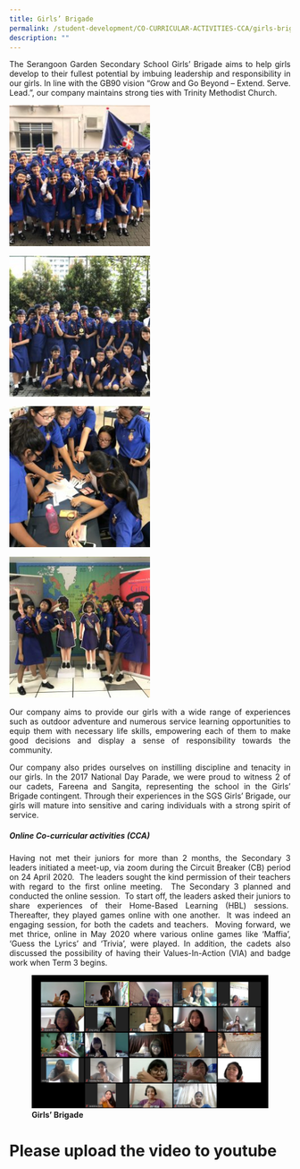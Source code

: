 ```yaml
---
title: Girls’ Brigade
permalink: /student-development/CO-CURRICULAR-ACTIVITIES-CCA/girls-brigade/
description: ""
---
```


<p style="text-align: justify;"> The Serangoon Garden Secondary School Girls’ Brigade aims to help girls develop to their fullest potential by imbuing leadership and responsibility in our girls. In line with the GB90 vision “Grow and Go Beyond – Extend. Serve. Lead.”, our company maintains strong ties with Trinity Methodist Church. </p>

<a href="/images/CCA%20Girls'%20Brigade/Girls-Brigade-1-250x250.jpg" target = "_blank"> <img src="/images/CCA%20Girls'%20Brigade/Girls-Brigade-1-250x250.jpg" 
     style="width:50%"></a>
		 
<a href="/images/CCA%20Girls'%20Brigade/Girls-Brigade-2-250x250.jpg" target = "_blank"> <img src="/images/CCA%20Girls'%20Brigade/Girls-Brigade-2-250x250.jpg" 
     style="width:50%"></a>

<a href="/images/CCA%20Girls'%20Brigade/Girls-Brigade-3-250x250.jpg" target = "_blank"> <img src="/images/CCA%20Girls'%20Brigade/Girls-Brigade-3-250x250.jpg" 
     style="width:50%"></a>
		 
<a href="/images/CCA%20Girls'%20Brigade/Girls-Brigade-4-250x250.jpg" target = "_blank"> <img src="/images/CCA%20Girls'%20Brigade/Girls-Brigade-4-250x250.jpg" 
     style="width:50%"></a>

<p style="text-align: justify;"> Our company aims to provide our girls with a wide range of experiences such as outdoor adventure and numerous service learning opportunities to equip them with necessary life skills, empowering each of them to make good decisions and display a sense of responsibility towards the community. </p>

<p style="text-align: justify;"> Our company also prides ourselves on instilling discipline and tenacity in our girls. In the 2017 National Day Parade, we were proud to witness 2 of our cadets, Fareena and Sangita, representing the school in the Girls’ Brigade contingent. Through their experiences in the SGS Girls’ Brigade, our girls will mature into sensitive and caring individuals with a strong spirit of service. </p>

##### **Online Co-curricular activities (_CCA_)**

<p style="text-align: justify;"> Having not met their juniors for more than 2 months, the Secondary 3 leaders initiated a meet-up, via zoom during the Circuit Breaker (CB) period on 24 April 2020.  The leaders sought the kind permission of their teachers with regard to the first online meeting.  The Secondary 3 planned and conducted the online session.  To start off, the leaders asked their juniors to share experiences of their Home-Based Learning (HBL) sessions.  Thereafter, they played games online with one another.  It was indeed an engaging session, for both the cadets and teachers.  Moving forward, we met thrice, online in May 2020 where various online games like ‘Maffia’, ‘Guess the Lyrics’ and ‘Trivia’, were played. In addition, the cadets also discussed the possibility of having their Values-In-Action (VIA) and badge work when Term 3 begins. </p>

<figure>
<img src="/images/CCA%20Girls'%20Brigade/Girls-Brigade.jpg">
<figcaption> <strong> Girls’ Brigade </strong> </figcaption>
</figure>

# Please upload the video to youtube